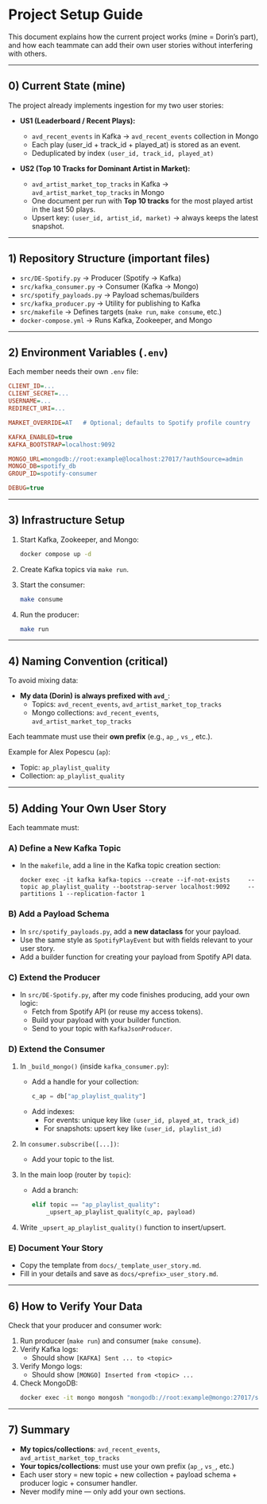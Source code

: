 # Project Setup Guide

This document explains how the current project works (mine = Dorin’s part), and how each teammate can add their own user stories without interfering with others.

---

## 0) Current State (mine)

The project already implements ingestion for my two user stories:

- **US1 (Leaderboard / Recent Plays):**
  - `avd_recent_events` in Kafka → `avd_recent_events` collection in Mongo
  - Each play (user_id + track_id + played_at) is stored as an event.
  - Deduplicated by index `(user_id, track_id, played_at)`

- **US2 (Top 10 Tracks for Dominant Artist in Market):**
  - `avd_artist_market_top_tracks` in Kafka → `avd_artist_market_top_tracks` in Mongo
  - One document per run with **Top 10 tracks** for the most played artist in the last 50 plays.
  - Upsert key: `(user_id, artist_id, market)` → always keeps the latest snapshot.

---

## 1) Repository Structure (important files)

- `src/DE-Spotify.py` → Producer (Spotify → Kafka)  
- `src/kafka_consumer.py` → Consumer (Kafka → Mongo)  
- `src/spotify_payloads.py` → Payload schemas/builders  
- `src/kafka_producer.py` → Utility for publishing to Kafka  
- `src/makefile` → Defines targets (`make run`, `make consume`, etc.)  
- `docker-compose.yml` → Runs Kafka, Zookeeper, and Mongo  

---

## 2) Environment Variables (`.env`)

Each member needs their own `.env` file:

```ini
CLIENT_ID=...
CLIENT_SECRET=...
USERNAME=...
REDIRECT_URI=...

MARKET_OVERRIDE=AT   # Optional; defaults to Spotify profile country

KAFKA_ENABLED=true
KAFKA_BOOTSTRAP=localhost:9092

MONGO_URL=mongodb://root:example@localhost:27017/?authSource=admin
MONGO_DB=spotify_db
GROUP_ID=spotify-consumer

DEBUG=true
```

---

## 3) Infrastructure Setup

1. Start Kafka, Zookeeper, and Mongo:
   ```bash
   docker compose up -d
   ```

2. Create Kafka topics via `make run`.

3. Start the consumer:
   ```bash
   make consume
   ```

4. Run the producer:
   ```bash
   make run
   ```

---

## 4) Naming Convention (critical)

To avoid mixing data:  
- **My data (Dorin) is always prefixed with `avd_`**:
  - Topics: `avd_recent_events`, `avd_artist_market_top_tracks`
  - Mongo collections: `avd_recent_events`, `avd_artist_market_top_tracks`

Each teammate must use their **own prefix** (e.g., `ap_`, `vs_`, etc.).

Example for Alex Popescu (`ap`):
- Topic: `ap_playlist_quality`
- Collection: `ap_playlist_quality`

---

## 5) Adding Your Own User Story

Each teammate must:

### A) Define a New Kafka Topic
- In the `makefile`, add a line in the Kafka topic creation section:
  ```make
  docker exec -it kafka kafka-topics --create --if-not-exists     --topic ap_playlist_quality --bootstrap-server localhost:9092     --partitions 1 --replication-factor 1
  ```

### B) Add a Payload Schema
- In `src/spotify_payloads.py`, add a **new dataclass** for your payload.
- Use the same style as `SpotifyPlayEvent` but with fields relevant to your user story.
- Add a builder function for creating your payload from Spotify API data.

### C) Extend the Producer
- In `src/DE-Spotify.py`, after my code finishes producing, add your own logic:
  - Fetch from Spotify API (or reuse my access tokens).
  - Build your payload with your builder function.
  - Send to your topic with `KafkaJsonProducer`.

### D) Extend the Consumer
1. In `_build_mongo()` (inside `kafka_consumer.py`):
   - Add a handle for your collection:
     ```python
     c_ap = db["ap_playlist_quality"]
     ```
   - Add indexes:
     - For events: unique key like `(user_id, played_at, track_id)`
     - For snapshots: upsert key like `(user_id, playlist_id)`

2. In `consumer.subscribe([...])`:
   - Add your topic to the list.

3. In the main loop (router by `topic`):
   - Add a branch:
     ```python
     elif topic == "ap_playlist_quality":
         _upsert_ap_playlist_quality(c_ap, payload)
     ```

4. Write `_upsert_ap_playlist_quality()` function to insert/upsert.

### E) Document Your Story
- Copy the template from `docs/_template_user_story.md`.
- Fill in your details and save as `docs/<prefix>_user_story.md`.

---

## 6) How to Verify Your Data

Check that your producer and consumer work:

1. Run producer (`make run`) and consumer (`make consume`).
2. Verify Kafka logs:
   - Should show `[KAFKA] Sent ... to <topic>`
3. Verify Mongo logs:
   - Should show `[MONGO] Inserted from <topic> ...`
4. Check MongoDB:
   ```bash
   docker exec -it mongo mongosh "mongodb://root:example@mongo:27017/spotify_db?authSource=admin"      --eval 'db.ap_playlist_quality.findOne()'
   ```

---

## 7) Summary

- **My topics/collections**: `avd_recent_events`, `avd_artist_market_top_tracks`  
- **Your topics/collections**: must use your own prefix (`ap_`, `vs_`, etc.)  
- Each user story = new topic + new collection + payload schema + producer logic + consumer handler.  
- Never modify mine — only add your own sections.
